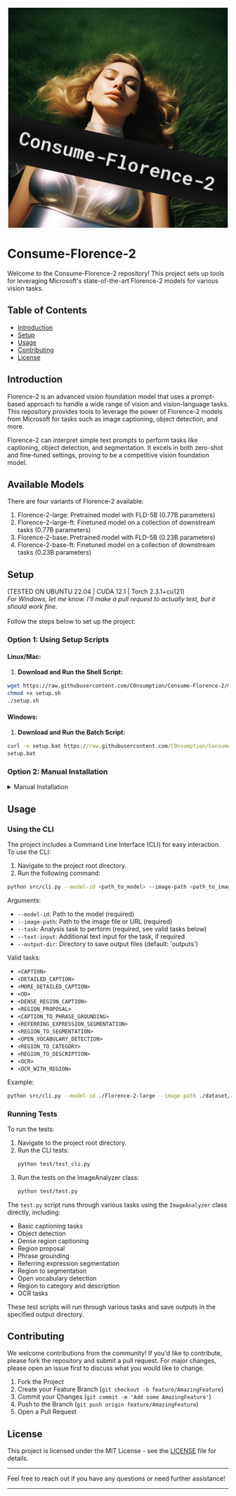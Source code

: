 <p align="center">
<img src="assets/image.png" alt="Consume-Florence-2 Logo" width="500"/>
</p>

# Consume-Florence-2

Welcome to the Consume-Florence-2 repository! This project sets up tools for leveraging Microsoft's state-of-the-art Florence-2 models for various vision tasks.


## Table of Contents
- [Introduction](#introduction)
- [Setup](#setup)
- [Usage](#usage)
- [Contributing](#contributing)
- [License](#license)

## Introduction

Florence-2 is an advanced vision foundation model that uses a prompt-based approach to handle a wide range of vision and vision-language tasks. This repository provides tools to leverage the power of Florence-2 models from Microsoft for tasks such as image captioning, object detection, and more.

Florence-2 can interpret simple text prompts to perform tasks like captioning, object detection, and segmentation. It excels in both zero-shot and fine-tuned settings, proving to be a competitive vision foundation model.

## Available Models

There are four variants of Florence-2 available:

1. Florence-2-large: Pretrained model with FLD-5B (0.77B parameters)
2. Florence-2-large-ft: Finetuned model on a collection of downstream tasks (0.77B parameters)
3. Florence-2-base: Pretrained model with FLD-5B (0.23B parameters)
4. Florence-2-base-ft: Finetuned model on a collection of downstream tasks (0.23B parameters)


## Setup

(TESTED ON UBUNTU 22.04 | CUDA 12.1 | Torch 2.3.1+cu121) <br>
*For Windows, let me know. I'll make a pull request to actually test, but it should work fine.*
<br><br>
Follow the steps below to set up the project:

### Option 1: Using Setup Scripts

#### Linux/Mac:
1. **Download and Run the Shell Script:**
 ```sh
wget https://raw.githubusercontent.com/C0nsumption/Consume-Florence-2/main/setup/setup.sh
chmod +x setup.sh
./setup.sh
 ```

#### Windows:
1. **Download and Run the Batch Script:**
 ```bat
curl -o setup.bat https://raw.githubusercontent.com/C0nsumption/Consume-Florence-2/main/setup/setup.bat
setup.bat
 ```

### Option 2: Manual Installation

<details>
<summary>Manual Installation</summary>

1. **Clone this Repo and Navigate to the Project Directory:**
 ```sh
git clone https://github.com/C0nsumption/Consume-Florence-2.git
cd Consume-Florence-2
 ```

2. **Set Up a Virtual Environment:**
 ```sh
python -m venv venv
source venv/bin/activate # For Linux/Mac
venv\Scripts\activate # For Windows
 ```

3. **Initialize with Git LFS (make sure to have installed. Ask ChatGPT if you need help):**
 ```sh
git lfs install
 ```

4. **Clone the Model Repository:**
 ```sh
git clone https://huggingface.co/microsoft/Florence-2-large
 ```

5. **Install Torch:**
 ```sh
pip install wheel setuptools pip --upgrade
pip install torch torchvision torchaudio --extra-index-url https://download.pytorch.org/whl/cu121
 ```

6. **Install Dependencies:**
 ```sh
pip install -r requirements.txt
pip install flash_attn
 ```

7. **Run Tests:**
 ```sh
python test/test_cli.py
 ```
</details>


## Usage

### Using the CLI

The project includes a Command Line Interface (CLI) for easy interaction. To use the CLI:

1. Navigate to the project root directory.
2. Run the following command:

```bash
python src/cli.py --model-id <path_to_model> --image-path <path_to_image> --task <task_name> [--text-input <additional_text>] [--output-dir <output_directory>]
```

Arguments:
- `--model-id`: Path to the model (required)
- `--image-path`: Path to the image file or URL (required)
- `--task`: Analysis task to perform (required, see valid tasks below)
- `--text-input`: Additional text input for the task, if required
- `--output-dir`: Directory to save output files (default: 'outputs')

Valid tasks:
- `<CAPTION>`
- `<DETAILED_CAPTION>`
- `<MORE_DETAILED_CAPTION>`
- `<OD>`
- `<DENSE_REGION_CAPTION>`
- `<REGION_PROPOSAL>`
- `<CAPTION_TO_PHRASE_GROUNDING>`
- `<REFERRING_EXPRESSION_SEGMENTATION>`
- `<REGION_TO_SEGMENTATION>`
- `<OPEN_VOCABULARY_DETECTION>`
- `<REGION_TO_CATEGORY>`
- `<REGION_TO_DESCRIPTION>`
- `<OCR>`
- `<OCR_WITH_REGION>`

Example:
```bash
python src/cli.py --model-id ./Florence-2-large --image-path ./dataset/000.png --task "<CAPTION>"
```

### Running Tests

To run the tests:

1. Navigate to the project root directory.
2. Run the CLI tests:
   ```bash
   python test/test_cli.py
   ```
3. Run the tests on the ImageAnalyzer class:
   ```bash
   python test/test.py
   ```

The `test.py` script runs through various tasks using the `ImageAnalyzer` class directly, including:
- Basic captioning tasks
- Object detection
- Dense region captioning
- Region proposal
- Phrase grounding
- Referring expression segmentation
- Region to segmentation
- Open vocabulary detection
- Region to category and description
- OCR tasks

These test scripts will run through various tasks and save outputs in the specified output directory.


## Contributing

We welcome contributions from the community! If you'd like to contribute, please fork the repository and submit a pull request. For major changes, please open an issue first to discuss what you would like to change.

1. Fork the Project
2. Create your Feature Branch (`git checkout -b feature/AmazingFeature`)
3. Commit your Changes (`git commit -m 'Add some AmazingFeature'`)
4. Push to the Branch (`git push origin feature/AmazingFeature`)
5. Open a Pull Request

## License

This project is licensed under the MIT License - see the [LICENSE](LICENSE) file for details.

---

Feel free to reach out if you have any questions or need further assistance!

---
